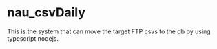 # nau_csvDaily

This is the system that can move the target FTP csvs to the db by using typescript nodejs.
